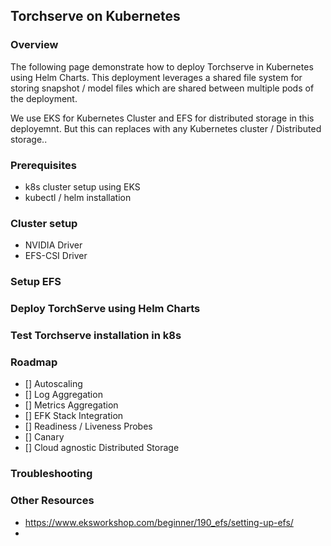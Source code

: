 
## Torchserve on Kubernetes

### Overview

The following page demonstrate how to deploy Torchserve in Kubernetes using Helm Charts. This deployment leverages a shared file system for storing snapshot / model files which are shared between multiple pods of the deployment.

We use EKS for Kubernetes Cluster and EFS for distributed storage in this deployemnt. But this can replaces with any Kubernetes cluster / Distributed storage..

### Prerequisites

* k8s cluster setup using EKS
* kubectl / helm installation

### Cluster setup

* NVIDIA Driver
* EFS-CSI Driver

### Setup EFS 

### Deploy TorchServe using Helm Charts

### Test Torchserve installation in k8s

### Roadmap
* [] Autoscaling
* [] Log Aggregation
* [] Metrics Aggregation
* [] EFK Stack Integration
* [] Readiness / Liveness Probes
* [] Canary
* [] Cloud agnostic Distributed Storage

### Troubleshooting

### Other Resources

* https://www.eksworkshop.com/beginner/190_efs/setting-up-efs/
* 
